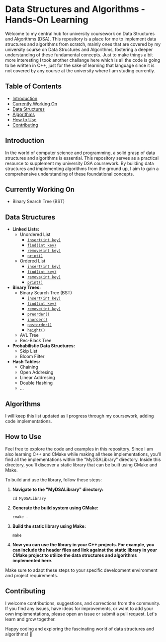 # Data Structures and Algorithms - Hands-On Learning

Welcome to my central hub for university coursework on Data Structures and Algorithms (DSA). This repository is a place for me to implement data structures and algorithms from scratch, mainly ones that are covered by my university course on Data Structures and Algorithms, fostering a deeper understanding of these fundamental concepts. Just to make things a bit more interesting I took another challange here which is all the code is going to be written in C++, just for the sake of learning that language since it is not covered by any course at the university where I am studing currently.

## Table of Contents
- [Introduction](#introduction)
- [Currently Working On](#currently-working-on)
- [Data Structures](#data-structures)
- [Algorithms](#algorithms)
- [How to Use](#how-to-use)
- [Contributing](#contributing)

## Introduction

In the world of computer science and programming, a solid grasp of data structures and algorithms is essential. This repository serves as a practical resource to supplement my university DSA coursework. By building data structures and implementing algorithms from the ground up, I aim to gain a comprehensive understanding of these foundational concepts.

## Currently Working On
- Binary Search Tree (BST)



## Data Structures

- **Linked Lists:**
    - Unordered List
        - [`insert(int key)`](/MyDSALibrary/UnorderedList/UnorderedList.cpp/#L14)
        - [`find(int key)`](/MyDSALibrary/UnorderedList/UnorderedList.cpp/#L21)
        - [`remove(int key)`](/MyDSALibrary/UnorderedList/UnorderedList.cpp/#L30)
        - [`print()`](/MyDSALibrary/UnorderedList/UnorderedList.cpp/#L51)
    - Ordered List
        - [`insert(int key)`](/MyDSALibrary/OrderedList/OrderedList.cpp/#L14)
        - [`find(int key)`](/MyDSALibrary/OrderedList/OrderedList.cpp/#L35)
        - [`remove(int key)`](/MyDSALibrary/OrderedList/OrderedList.cpp/#L45)
        - [`print()`](/MyDSALibrary/OrderedList/OrderedList.cpp/#L75)
- **Binary Trees:**
    - Binary Search Tree (BST)
        - [`insert(int key)`](/MyDSALibrary/BinarySearchTree/BinarySearchTree.cpp/#L21)
        - [`find(int key)`](/MyDSALibrary/BinarySearchTree/BinarySearchTree.cpp/#L54)
        - [`remove(int key)`](/MyDSALibrary/BinarySearchTree/BinarySearchTree.cpp/#L64)
        - [`preorder()`](/MyDSALibrary/BinarySearchTree/BinarySearchTree.cpp/#L71)
        - [`inorder()`](/MyDSALibrary/BinarySearchTree/BinarySearchTree.cpp/#L98)
        - [`postorder()`](/MyDSALibrary/BinarySearchTree/BinarySearchTree.cpp/#L124)
        - [`height()`](/MyDSALibrary/BinarySearchTree/BinarySearchTree.cpp/#L114)
    - AVL Tree
    - Rec-Black Tree
- **Probabilistic Data Structures:**
    - Skip List
    - Bloom Filter
- **Hash Tables:**
    - Chaining
    - Open Addresing
    - Linear Addresing
    - Double Hashing
    - ...

## Algorithms


I will keep this list updated as I progress through my coursework, adding code implementations.

## How to Use

Feel free to explore the code and examples in this repository. Since I am also learning C++ and CMake while making all these implementations, you'll find all the implementations within the "MyDSALibrary" directory. Inside this directory, you'll discover a static library that can be built using CMake and Make.

To build and use the library, follow these steps:

1. **Navigate to the "MyDSALibrary" directory:**

    ```
    cd MyDSALibrary
    ```

2. **Generate the build system using CMake:**

    ```
    cmake .
    ```

3. **Build the static library using Make:**

    ```
    make
    ```

4. **Now you can use the library in your C++ projects. For example, you can include the header files and link against the static library in your CMake project to utilize the data structures and algorithms implemented here.**

Make sure to adapt these steps to your specific development environment and project requirements.

## Contributing

I welcome contributions, suggestions, and corrections from the community. If you find any issues, have ideas for improvements, or want to add your own implementations, please open an issue or submit a pull request. Let's learn and grow together.

Happy coding and exploring the fascinating world of data structures and algorithms! 🚀
